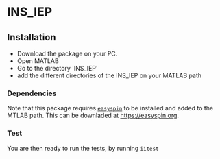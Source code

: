 # INS_IEP



## Installation
* Download the package on your PC. 
* Open MATLAB
* Go to the directory 'INS_IEP'
* add the different directories of the INS_IEP on your MATLAB path 

### Dependencies 
Note that this package requires [`easyspin`](https://easyspin.org) to be installed and added to the MTLAB path. This can be downladed at https://easyspin.org.

### Test
You are then ready to run the tests, by running `iitest`
